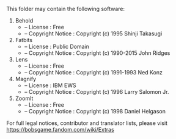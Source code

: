 ﻿This folder may contain the following software:

1. Behold
   - – License : Free
   - – Copyright Notice : Copyright (c) 1995 Shinji Takasugi
2. Fatbits
   - – License : Public Domain
   - – Copyright Notice : Copyright (c) 1990-2015 John Ridges
3. Lens
   - – License : Free
   - – Copyright Notice : Copyright (c) 1991-1993 Ned Konz
4. Magnify
   - – License : IBM EWS
   - – Copyright Notice : Copyright (c) 1996 Larry Salomon Jr.
5. ZoomIt
   - – License : Free
   - – Copyright Notice : Copyright (c) 1998 Daniel Helgason

For full legal notices, contributor and translator lists, please visit https://bobsgame.fandom.com/wiki/Extras